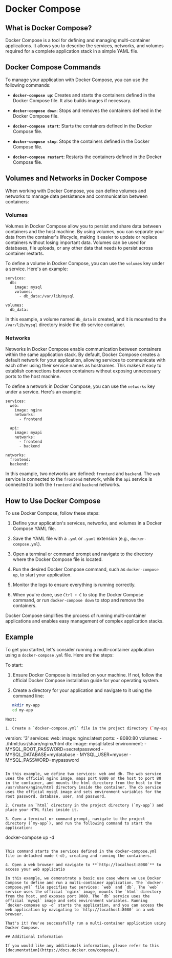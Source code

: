 # Docker Compose

## What is Docker Compose?

Docker Compose is a tool for defining and managing multi-container applications. It allows you to describe the services, networks, and volumes required for a complete application stack in a simple YAML file.

## Docker Compose Commands

To manage your application with Docker Compose, you can use the following commands:

- **`docker-compose up`**: Creates and starts the containers defined in the Docker Compose file. It also builds images if necessary.

- **`docker-compose down`**: Stops and removes the containers defined in the Docker Compose file.

- **`docker-compose start`**: Starts the containers defined in the Docker Compose file.

- **`docker-compose stop`**: Stops the containers defined in the Docker Compose file.

- **`docker-compose restart`**: Restarts the containers defined in the Docker Compose file.

## Volumes and Networks in Docker Compose

When working with Docker Compose, you can define volumes and networks to manage data persistence and communication between containers:

### Volumes

Volumes in Docker Compose allow you to persist and share data between containers and the host machine. By using volumes, you can separate your data from the container's lifecycle, making it easier to update or replace containers without losing important data. Volumes can be used for databases, file uploads, or any other data that needs to persist across container restarts.

To define a volume in Docker Compose, you can use the `volumes` key under a service. Here's an example:

````
services:
  db:
    image: mysql
    volumes:
      - db_data:/var/lib/mysql

volumes:
  db_data:
````

In this example, a volume named `db_data` is created, and it is mounted to the `/var/lib/mysql` directory inside the db service container.

### Networks

Networks in Docker Compose enable communication between containers within the same application stack. By default, Docker Compose creates a default network for your application, allowing services to communicate with each other using their service names as hostnames. This makes it easy to establish connections between containers without exposing unnecessary ports to the host machine.

To define a network in Docker Compose, you can use the `networks` key under a service. Here's an example:

````
services:
  web:
    image: nginx
    networks:
      - frontend

  api:
    image: myapi
    networks:
      - frontend
      - backend

networks:
  frontend:
  backend:
````

In this example, two networks are defined: `frontend` and `backend`. The `web` service is connected to the `frontend` network, while the `api` service is connected to both the `frontend` and `backend` networks.


## How to Use Docker Compose

To use Docker Compose, follow these steps:

1. Define your application's services, networks, and volumes in a Docker Compose YAML file.

2. Save the YAML file with a `.yml` or `.yaml` extension (e.g., `docker-compose.yml`).

3. Open a terminal or command prompt and navigate to the directory where the Docker Compose file is located.

4. Run the desired Docker Compose command, such as `docker-compose up`, to start your application.

5. Monitor the logs to ensure everything is running correctly.

6. When you're done, use `Ctrl + C` to stop the Docker Compose command, or run `docker-compose down` to stop and remove the containers.

Docker Compose simplifies the process of running multi-container applications and enables easy management of complex application stacks.


## Example
To get you started, let's consider running a multi-container application using a `docker-compose.yml` file. Here are the steps:

To start:

1. Ensure Docker Compose is installed on your machine. If not, follow the official Docker Compose installation guide for your operating system.

2. Create a directory for your application and navigate to it using the command line:

```bash
   mkdir my-app
   cd my-app

Next:

1. Create a `docker-compose.yml` file in the project directory (`my-app`) using a text editor:

````
version: '3'
services:
  web:
    image: nginx:latest
    ports:
      - 8080:80
    volumes:
      - ./html:/usr/share/nginx/html
  db:
    image: mysql:latest
    environment:
      - MYSQL_ROOT_PASSWORD=secretpassword
      - MYSQL_DATABASE=mydatabase
      - MYSQL_USER=myuser
      - MYSQL_PASSWORD=mypassword
````

In this example, we define two services: web and db. The web service uses the official nginx image, maps port 8080 on the host to port 80 in the container, and mounts the html directory from the host to the /usr/share/nginx/html directory inside the container. The db service uses the official mysql image and sets environment variables for the root password, database, user, and password.

2. Create an `html` directory in the project directory (`my-app`) and place your HTML files inside it.

3. Open a terminal or command prompt, navigate to the project directory (`my-app`), and run the following command to start the application:

````
docker-compose up -d
````

This command starts the services defined in the docker-compose.yml file in detached mode (-d), creating and running the containers.

4. Open a web browser and navigate to **`http://localhost:8080`** to access your web applicatio

In this example, we demonstrate a basic use case where we use Docker Compose to define and run a multi-container application. The `docker-compose.yml` file specifies two services: `web` and `db`. The `web` service uses the official `nginx` image, mounts the `html` directory from the host, and exposes port 8080. The `db` service uses the official `mysql` image and sets environment variables. Running `docker-compose up -d` starts the application, and you can access the web application by navigating to `http://localhost:8080` in a web browser.

That's it! You've successfully run a multi-container application using Docker Compose.

## Additional Information

If you would like any additionalk information, please refer to this [documentation](https://docs.docker.com/compose/).

